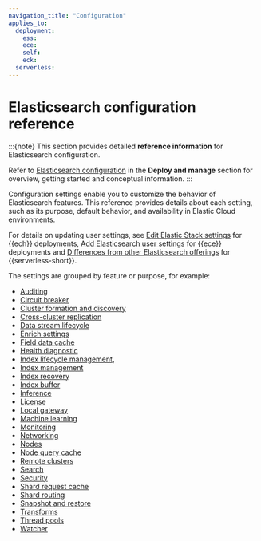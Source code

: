 ```yaml
---
navigation_title: "Configuration"
applies_to:
  deployment:
    ess:
    ece:
    self:
    eck:
  serverless:
---
```


# Elasticsearch configuration reference

:::{note}
This section provides detailed **reference information** for Elasticsearch configuration.

Refer to [Elasticsearch configuration](docs-content://deploy-manage/deploy/cloud-on-k8s/elasticsearch-configuration.md) in the **Deploy and manage** section for overview, getting started and conceptual information.
:::

Configuration settings enable you to customize the behavior of Elasticsearch features.
This reference provides details about each setting, such as its purpose, default behavior, and availability in Elastic Cloud environments.

For details on updating user settings, see [Edit Elastic Stack settings](docs-content://deploy-manage/deploy/elastic-cloud/edit-stack-settings.md) for {{ech}} deployments, [Add Elasticsearch user settings](docs-content://deploy-manage/deploy/cloud-enterprise/edit-stack-settings-elasticsearch.md) for {{ece}} deployments and [Differences from other Elasticsearch offerings](docs-content://deploy-manage/deploy/elastic-cloud/differences-from-other-elasticsearch-offerings.md) for {{serverless-short}}.

The settings are grouped by feature or purpose, for example:

- [Auditing](/reference/elasticsearch/configuration-reference/auding-settings.md)
- [Circuit breaker](/reference/elasticsearch/configuration-reference/circuit-breaker-settings.md)
- [Cluster formation and discovery](/reference/elasticsearch/configuration-reference/discovery-cluster-formation-settings.md)
- [Cross-cluster replication](/reference/elasticsearch/configuration-reference/cross-cluster-replication-settings.md)
- [Data stream lifecycle](/reference/elasticsearch/configuration-reference/data-stream-lifecycle-settings.md)
- [Enrich settings](/reference/elasticsearch/configuration-reference/enrich-settings.md)
- [Field data cache](/reference/elasticsearch/configuration-reference/field-data-cache-settings.md)
- [Health diagnostic](/reference/elasticsearch/configuration-reference/health-diagnostic-settings.md)
- [Index lifecycle management](/reference/elasticsearch/configuration-reference/index-lifecycle-management-settings.md), 
- [Index management](/reference/elasticsearch/configuration-reference/index-management-settings.md)
- [Index recovery](/reference/elasticsearch/configuration-reference/index-recovery-settings.md)
- [Index buffer](/reference/elasticsearch/configuration-reference/indexing-buffer-settings.md)
- [Inference](/reference/elasticsearch/configuration-reference/inference-settings.md)
- [License](/reference/elasticsearch/configuration-reference/license-settings.md)
- [Local gateway](/reference/elasticsearch/configuration-reference/local-gateway.md)
- [Machine learning](/reference/elasticsearch/configuration-reference/machine-learning-settings.md)
- [Monitoring](/reference/elasticsearch/configuration-reference/monitoring-settings.md)
- [Networking](/reference/elasticsearch/configuration-reference/networking-settings.md)
- [Nodes](/reference/elasticsearch/configuration-reference/node-settings.md)
- [Node query cache](/reference/elasticsearch/configuration-reference/node-query-cache-settings.md)
- [Remote clusters](/reference/elasticsearch/configuration-reference/remote-clusters.md)
- [Search](/reference/elasticsearch/configuration-reference/search-settings.md)
- [Security](/reference/elasticsearch/configuration-reference/security-settings.md)
- [Shard request cache](/reference/elasticsearch/configuration-reference/shard-request-cache-settings.md)
- [Shard routing](/reference/elasticsearch/configuration-reference/cluster-level-shard-allocation-routing-settings.md)
- [Snapshot and restore](/reference/elasticsearch/configuration-reference/snapshot-restore-settings.md)
- [Transforms](/reference/elasticsearch/configuration-reference/transforms-settings.md)
- [Thread pools](/reference/elasticsearch/configuration-reference/thread-pool-settings.md)
- [Watcher](/reference/elasticsearch/configuration-reference/watcher-settings.md)